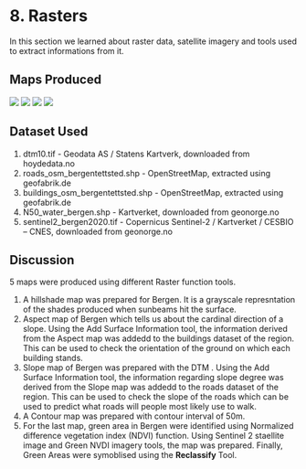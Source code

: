 # 8. Rasters
In this section we learned about raster data, satellite imagery and tools used to extract informations from it.

## Maps Produced

![](https://github.com/rahulse10/Introduction_to_GIS/blob/main/8.%20Rasters/Hillshade.jpg)
![](https://github.com/rahulse10/Introduction_to_GIS/blob/main/8.%20Rasters/Green%20Areas.jpg)
![](https://github.com/rahulse10/Introduction_to_GIS/blob/main/8.%20Rasters/Contour.jpg)
![](https://github.com/rahulse10/Introduction_to_GIS/blob/main/8.%20Rasters/Slopes.jpg)

## Dataset Used 

1. dtm10.tif - Geodata AS / Statens Kartverk, downloaded from hoydedata.no
2. roads_osm_bergentettsted.shp - OpenStreetMap, extracted using geofabrik.de
3. buildings_osm_bergentettsted.shp - OpenStreetMap, extracted using geofabrik.de
4. N50_water_bergen.shp - Kartverket, downloaded from geonorge.no
5. sentinel2_bergen2020.tif - Copernicus Sentinel-2 / Kartverket / CESBIO – CNES, downloaded from geonorge.no

## Discussion
5 maps were produced using different Raster function tools.
1. A hillshade map was prepared for Bergen. It is a grayscale represntation of the shades produced when sunbeams hit the surface.
2. Aspect map of Bergen which tells us about the cardinal direction of a slope. Using the Add Surface Information tool, the information derived from the Aspect map was addedd to the buildings dataset of the region. This can be used to check the orientation of the ground on which each building stands. 
3. Slope map of Bergen was prepared with the DTM . Using the Add Surface Information tool, the information regarding slope degree was derived from the Slope map was addedd to the roads dataset of the region. This can be used to check the slope of the roads which can be used to predict what roads will people most likely use to walk. 
4. A Contour map was prepared with contour interval of 50m.
5. For the last map, green area in Bergen were identified using Normalized difference vegetation index (NDVI) function. Using Sentinel 2 staellite image and Green NVDI imagery tools, the map was prepared. 
Finally, Green Areas were symoblised using the **Reclassify** Tool. 
